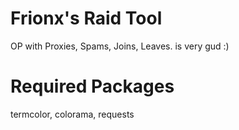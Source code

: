 # Frionx's Raid Tool
OP with Proxies, Spams, Joins, Leaves. is very gud :)

# Required Packages
termcolor, colorama, requests
